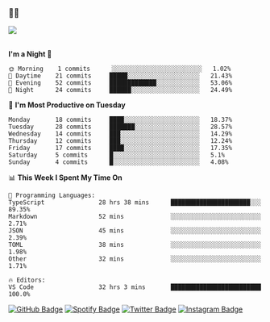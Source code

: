 ### 🤙🍺

<a href="https://github-readme-stats.vercel.app/api?username=hzak2xx&count_private=true&show_icons=true&theme=dracula">
  <img align="center" src="https://github-readme-stats.vercel.app/api?username=hzak2xx&count_private=true&show_icons=true&theme=dracula" />
</a>  
</br>
</br>

<!--START_SECTION:waka-->
**I'm a Night 🦉** 

```text
🌞 Morning    1 commits      ░░░░░░░░░░░░░░░░░░░░░░░░░   1.02% 
🌆 Daytime    21 commits     █████░░░░░░░░░░░░░░░░░░░░   21.43% 
🌃 Evening    52 commits     █████████████░░░░░░░░░░░░   53.06% 
🌙 Night      24 commits     ██████░░░░░░░░░░░░░░░░░░░   24.49%

```
📅 **I'm Most Productive on Tuesday** 

```text
Monday       18 commits     ████░░░░░░░░░░░░░░░░░░░░░   18.37% 
Tuesday      28 commits     ███████░░░░░░░░░░░░░░░░░░   28.57% 
Wednesday    14 commits     ███░░░░░░░░░░░░░░░░░░░░░░   14.29% 
Thursday     12 commits     ███░░░░░░░░░░░░░░░░░░░░░░   12.24% 
Friday       17 commits     ████░░░░░░░░░░░░░░░░░░░░░   17.35% 
Saturday     5 commits      █░░░░░░░░░░░░░░░░░░░░░░░░   5.1% 
Sunday       4 commits      █░░░░░░░░░░░░░░░░░░░░░░░░   4.08%

```


📊 **This Week I Spent My Time On** 

```text
💬 Programming Languages: 
TypeScript               28 hrs 38 mins      ██████████████████████░░░   89.35% 
Markdown                 52 mins             ░░░░░░░░░░░░░░░░░░░░░░░░░   2.71% 
JSON                     45 mins             ░░░░░░░░░░░░░░░░░░░░░░░░░   2.39% 
TOML                     38 mins             ░░░░░░░░░░░░░░░░░░░░░░░░░   1.98% 
Other                    32 mins             ░░░░░░░░░░░░░░░░░░░░░░░░░   1.71%

🔥 Editors: 
VS Code                  32 hrs 3 mins       █████████████████████████   100.0%

```


<!--END_SECTION:waka-->

[![GitHub Badge](https://img.shields.io/badge/GitHub-100000?style=for-the-badge&logo=github&logoColor=white)](https://github.com/hzak2xx)
[![Spotify Badge](https://img.shields.io/badge/Spotify-1ED760?&style=for-the-badge&logo=spotify&logoColor=white)](https://open.spotify.com/user/uf90s6sbbh75a1mt44clkhkvf)
[![Twitter Badge](https://img.shields.io/badge/Twitter-1DA1F2?style=for-the-badge&logo=twitter&logoColor=white)](https://twitter.com/hzak2xx)
[![Instagram Badge](https://img.shields.io/badge/Instagram-E4405F?style=for-the-badge&logo=instagram&logoColor=white)](https://www.instagram.com/hzak2xx/)
